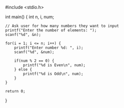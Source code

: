 #include <stdio.h>

int main() {
    int n, i, num;

    // Ask user for how many numbers they want to input
    printf("Enter the number of elements: ");
    scanf("%d", &n);

    for(i = 1; i <= n; i++) {
        printf("Enter number %d: ", i);
        scanf("%d", &num);

        if(num % 2 == 0) {
            printf("%d is Even\n", num);
        } else {
            printf("%d is Odd\n", num);
        }
    }

    return 0;
}
